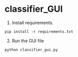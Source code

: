 # classifier_GUI

1. Install requirements.

```pip install -r requirements.txt```

2. Run the GUI file

```python classifier_gui.py```

